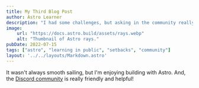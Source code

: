 ```yaml
---
title: My Third Blog Post
author: Astro Learner
description: "I had some challenges, but asking in the community really helped!"
image:
    url: "https://docs.astro.build/assets/rays.webp"
    alt: "Thumbnail of Astro rays."
pubDate: 2022-07-15
tags: ["astro", "learning in public", "setbacks", "community"]
layout: '../../layouts/Markdown.astro'
---
```

It wasn't always smooth sailing, but I'm enjoying building with Astro. And, the [Discord community](https://astro.build/chat) is really friendly and helpful!
